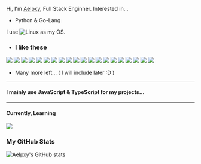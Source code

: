 Hi,
I'm
<a href="https://twitter.com/aelpxy">Aelpxy</a>, Full Stack Enginner.
Interested in...

- Python & Go-Lang


 I use ![Linux](https://img.shields.io/badge/Manjaro-black?style=for-the-badge&logo=manjaro) as my OS.

- ### I like these

![](https://img.shields.io/badge/React-black?style=for-the-badge&logo=react)
![](https://img.shields.io/badge/Next.js-black?style=for-the-badge&logo=Next.js)
![](https://img.shields.io/badge/Vue-black?style=for-the-badge&logo=vue.js)
![](https://img.shields.io/badge/Svelte-black?style=for-the-badge&logo=svelte)
![](https://img.shields.io/badge/Express-black?style=for-the-badge&logo=express)
![](https://img.shields.io/badge/Fastify-black?style=for-the-badge&logo=Fastify)
![](https://img.shields.io/badge/GraphQL-black?style=for-the-badge&logo=GraphQL)
![](https://img.shields.io/badge/MongoDB-black?style=for-the-badge&logo=MongoDB)
![](https://img.shields.io/badge/PostgreSQL-black?style=for-the-badge&logo=PostgreSQL)
![](https://img.shields.io/badge/Heroku-black?style=for-the-badge&logo=Heroku)
![](https://img.shields.io/badge/Docker-black?style=for-the-badge&logo=docker)
![](https://img.shields.io/badge/Supabase-black?style=for-the-badge&logo=Supabase)
![](https://img.shields.io/badge/Railway-black?style=for-the-badge&logo=Railway)
![](https://img.shields.io/badge/Git-black?style=for-the-badge&logo=Git)
![](https://img.shields.io/badge/Node.js-black?style=for-the-badge&logo=Node.js)
![](https://img.shields.io/badge/Deno-black?style=for-the-badge&logo=Deno)
![](https://img.shields.io/badge/Raspberry_Pi-black?style=for-the-badge&logo=RaspberryPi)
![](https://img.shields.io/badge/Firefox_Browser-black?style=for-the-badge&logo=FirefoxBrowser)
![](https://img.shields.io/badge/Redis-black?style=for-the-badge&logo=redis)
![](https://img.shields.io/badge/Firebase-black?style=for-the-badge&logo=firebase)


- Many more left... ( I will include later :D )
---
#### I mainly use JavaScript & TypeScript for my projects...
---
#### Currently, Learning 
![](https://img.shields.io/badge/Python-black?style=for-the-badge&logo=python)

### My GitHub Stats
![Aelpxy's GitHub stats](https://github-readme-stats.vercel.app/api?username=aelpxy&show_icons=true)

